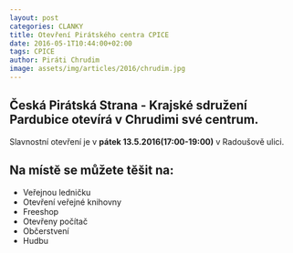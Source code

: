 ```yaml
---
layout: post
categories: CLANKY
title: Otevření Pirátského centra CPICE
date: 2016-05-1T10:44:00+02:00
tags: CPICE 
author: Piráti Chrudim
image: assets/img/articles/2016/chrudim.jpg
---
```


Česká Pirátská Strana - Krajské sdružení Pardubice otevírá v Chrudimi své centrum.
---------------------------------------------------------------------------------

Slavnostní otevření je v **pátek 13.5.2016(17:00-19:00)** v Radoušově ulici.


Na místě se můžete těšit na:
----------------------------
* Veřejnou ledničku
* Otevření veřejné knihovny
* Freeshop
* Otevřeny počítač
* Občerstvení
* Hudbu
